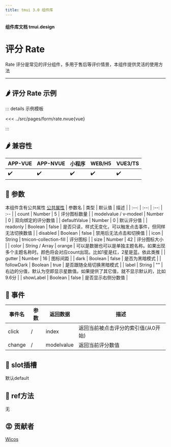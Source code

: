 ```yaml
---
title: tmui 3.0 组件库
---
```


<script setup>
import webview from '../components/mobileWebview.vue'
</script>

#### 组件库文档 tmui.design

# 评分 Rate
Rate 评分是常见的评分组件，多用于售后等评价情景，本组件提供灵活的使用方法

---

## :hot_pepper: 评分 Rate 示例

<webview url="https://tmui.design/h5/#/pages/form/rate"></webview>

::: details 示例模板

<<< ../src/pages/form/rate.nvue{vue}

:::

## :hot_pepper: 兼容性

| APP-VUE | APP-NVUE | 小程序 | WEB/H5 | VUE3/TS |
| --- | --- | --- | --- | --- |
| :heavy_check_mark: | :heavy_check_mark: | :heavy_check_mark: | :heavy_check_mark: | :heavy_check_mark: |

## :seedling: 参数

本组件含有公共属性 [公共属性](/doc/spec/组件公共样式.md)
| 参数名 | 类型 | 默认值 | 描述 |
| :--: | :--: | :--: | :-- |
| count | Number | 5 | 评分图标数量 |
| modelvalue / v-modeel | Number | 0 | 双向绑定的评分数值 |
| defaultValue | Number | 0 | 默认评分值 |
| readonly | Boolean | false | 是否只读，样式无变化，可以触发点击事件，但同样无法切换数值 |
| disabled | Boolean | false | 禁用后无法点击和切换值 |
| icon | String | tmicon-collection-fill | 评分图标 |
| size | Number | 42 | 评分图标大小 |
| color | String / Array | orange | 可以是数据也可以是单独主题名称。如果出现多个主题名称时。颜色将会对应count出现。比如1星是红，2星是蓝。依此类推 |
| gutter | Number | 16 | 图标间距 |
| dark | Boolean | false | 是否为黑暗模式 |
| followDark | Boolean | true | 是否跟随全局切换黑暗模式 |
| label | String | "" | 右边的分值，默认为空即显示星数值。如果提供了其它值，就不显示默认的，比如9.6分 |
| showLabel | Boolean | false | 是否显示右侧分数值 |

## :rose: 事件

| 事件名 | 参数 | 返回数据 | 描述 |
| --- | --- | --- | --- |
| click | / | index | 返回当前被点击评分的索引值(从0开始) |
| change | / | modelvalue | 返回当前评分数值 |

## :corn: slot插槽

默认default

## :green_salad: ref方法

无

## :rage: 贡献者

[Wicos](http://wicos.me)